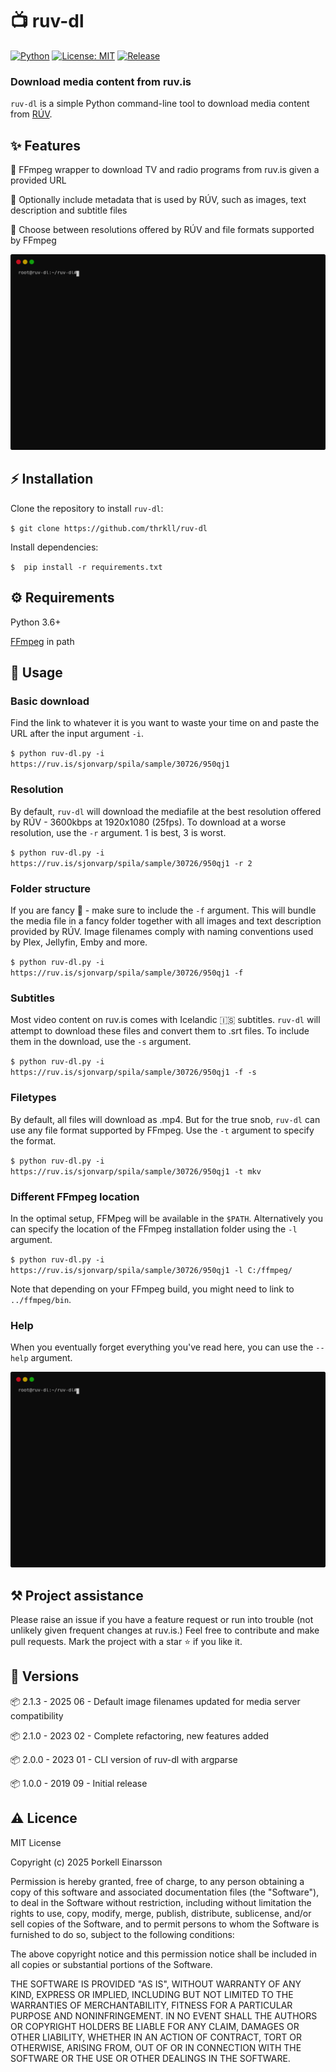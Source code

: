# 📺 ruv-dl

[![Python](https://img.shields.io/badge/Python_3-3776AB?logo=python&logoColor=white)](https://opensource.org/licenses/MIT)
[![License: MIT](https://img.shields.io/badge/License-MIT-green)](https://opensource.org/licenses/MIT)
[![Release](https://img.shields.io/github/v/release/thrkll/ruv-dl)]()

### Download media content from ruv.is

`ruv-dl` is a simple Python command-line  tool to download media content from [RÚV](https://ruv.is).

## ✨ Features

🔹 FFmpeg wrapper to download TV and radio programs from ruv.is given a provided URL

🔹 Optionally include metadata that is used by RÚV, such as images, text description and subtitle files

🔹 Choose between resolutions offered by RÚV and file formats supported by FFmpeg

![ruv-dl download](/img/download.svg)

## ⚡️ Installation

Clone the repository to install `ruv-dl`:

`$ git clone https://github.com/thrkll/ruv-dl`

Install dependencies:

`$  pip install -r requirements.txt`

## ⚙️ Requirements

Python 3.6+

[FFmpeg](https://ffmpeg.org/download.html) in path

## 📖 Usage

### Basic download

Find the link to whatever it is you want to waste your time on and paste the URL after the input argument `-i`. 

`$ python ruv-dl.py -i https://ruv.is/sjonvarp/spila/sample/30726/950qj1`

### Resolution

By default, `ruv-dl` will download the mediafile at the best resolution offered by RÚV - 3600kbps at 1920x1080 (25fps). To download at a worse resolution, use the `-r` argument. 1 is best, 3 is worst.

`$ python ruv-dl.py -i https://ruv.is/sjonvarp/spila/sample/30726/950qj1 -r 2`

### Folder structure

If you are fancy 🎩 - make sure to include the `-f` argument. This will bundle the media file in a fancy folder together with all images and text description provided by RÚV. Image filenames comply with naming conventions used by Plex, Jellyfin, Emby and more. 

`$ python ruv-dl.py -i https://ruv.is/sjonvarp/spila/sample/30726/950qj1 -f`

### Subtitles

Most video content on ruv.is comes with Icelandic :iceland: subtitles. `ruv-dl` will attempt to download these files and convert them to .srt files. To include them in the download, use the `-s` argument.

`$ python ruv-dl.py -i https://ruv.is/sjonvarp/spila/sample/30726/950qj1 -f -s`

### Filetypes

By default, all files will download as .mp4. But for the true snob, `ruv-dl` can use any file format supported by FFmpeg. Use the `-t` argument to specify the format.

`$ python ruv-dl.py -i https://ruv.is/sjonvarp/spila/sample/30726/950qj1 -t mkv`

### Different FFmpeg location 

In the optimal setup, FFMpeg will be available in the `$PATH`. Alternatively you can specify the location of the FFmpeg installation folder using the `-l` argument. 

`$ python ruv-dl.py -i https://ruv.is/sjonvarp/spila/sample/30726/950qj1 -l C:/ffmpeg/`

Note that depending on your FFmpeg build, you might need to link to `../ffmpeg/bin`.

### Help

When you eventually forget everything you've read here, you can use the `--help` argument.

![Help argument](/img/help.svg)

## ⚒️ Project assistance

Please raise an issue if you have a feature request or run into trouble (not unlikely given frequent changes at ruv.is.) Feel free to contribute and make pull requests. Mark the project with a star ⭐ if you like it.

## 🚚 Versions

📦 2.1.3 - 2025 06 - Default image filenames updated for media server compatibility

📦 2.1.0 - 2023 02 - Complete refactoring, new features added

📦 2.0.0 - 2023 01 - CLI version of ruv-dl with argparse

📦 1.0.0 - 2019 09 - Initial release

## ⚠️ Licence

MIT License

Copyright (c) 2025 Þorkell Einarsson

Permission is hereby granted, free of charge, to any person obtaining a copy
of this software and associated documentation files (the "Software"), to deal
in the Software without restriction, including without limitation the rights
to use, copy, modify, merge, publish, distribute, sublicense, and/or sell
copies of the Software, and to permit persons to whom the Software is
furnished to do so, subject to the following conditions:

The above copyright notice and this permission notice shall be included in all
copies or substantial portions of the Software.

THE SOFTWARE IS PROVIDED "AS IS", WITHOUT WARRANTY OF ANY KIND, EXPRESS OR
IMPLIED, INCLUDING BUT NOT LIMITED TO THE WARRANTIES OF MERCHANTABILITY,
FITNESS FOR A PARTICULAR PURPOSE AND NONINFRINGEMENT. IN NO EVENT SHALL THE
AUTHORS OR COPYRIGHT HOLDERS BE LIABLE FOR ANY CLAIM, DAMAGES OR OTHER
LIABILITY, WHETHER IN AN ACTION OF CONTRACT, TORT OR OTHERWISE, ARISING FROM,
OUT OF OR IN CONNECTION WITH THE SOFTWARE OR THE USE OR OTHER DEALINGS IN THE
SOFTWARE.
